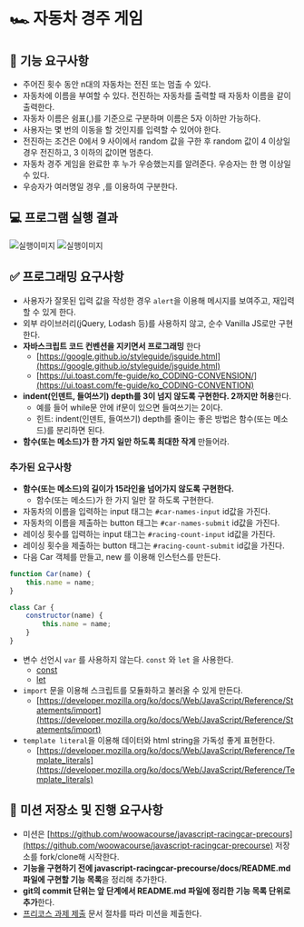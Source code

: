# 🏎️ 자동차 경주 게임

## 🎯 기능 요구사항

-   주어진 횟수 동안 n대의 자동차는 전진 또는 멈출 수 있다.
-   자동차에 이름을 부여할 수 있다. 전진하는 자동차를 출력할 때 자동차 이름을 같이 출력한다.
-   자동차 이름은 쉼표(,)를 기준으로 구분하며 이름은 5자 이하만 가능하다.
-   사용자는 몇 번의 이동을 할 것인지를 입력할 수 있어야 한다.
-   전진하는 조건은 0에서 9 사이에서 random 값을 구한 후 random 값이 4 이상일 경우 전진하고, 3 이하의 값이면 멈춘다.
-   자동차 경주 게임을 완료한 후 누가 우승했는지를 알려준다. 우승자는 한 명 이상일 수 있다.
-   우승자가 여러명일 경우 ,를 이용하여 구분한다.

## 💻 프로그램 실행 결과

![실행이미지](images/result.gif)
![실행이미지](images/result.jpg)

## ✅ 프로그래밍 요구사항

-   사용자가 잘못된 입력 값을 작성한 경우 `alert`을 이용해 메시지를 보여주고, 재입력할 수 있게 한다.
-   외부 라이브러리(jQuery, Lodash 등)를 사용하지 않고, 순수 Vanilla JS로만 구현한다.
-   **자바스크립트 코드 컨벤션을 지키면서 프로그래밍** 한다
    -   [https://google.github.io/styleguide/jsguide.html](https://google.github.io/styleguide/jsguide.html)
    -   [https://ui.toast.com/fe-guide/ko_CODING-CONVENSION/](https://ui.toast.com/fe-guide/ko_CODING-CONVENTION)
-   **indent(인덴트, 들여쓰기) depth를 3이 넘지 않도록 구현한다. 2까지만 허용**한다.
    -   예를 들어 while문 안에 if문이 있으면 들여쓰기는 2이다.
    -   힌트: indent(인덴트, 들여쓰기) depth를 줄이는 좋은 방법은 함수(또는 메소드)를 분리하면 된다.
-   **함수(또는 메소드)가 한 가지 일만 하도록 최대한 작게** 만들어라.

### 추가된 요구사항

-   **함수(또는 메소드)의 길이가 15라인을 넘어가지 않도록 구현한다.**
    -   함수(또는 메소드)가 한 가지 일만 잘 하도록 구현한다.
-   자동차의 이름을 입력하는 input 태그는 `#car-names-input` id값을 가진다.
-   자동차의 이름을 제출하는 button 태그는 `#car-names-submit` id값을 가진다.
-   레이싱 횟수를 입력하는 input 태그는 `#racing-count-input` id값을 가진다.
-   레이싱 횟수을 제출하는 button 태그는 `#racing-count-submit` id값을 가진다.
-   다음 Car 객체를 만들고, new 를 이용해 인스턴스를 만든다.

```javascript
function Car(name) {
    this.name = name;
}

class Car {
    constructor(name) {
        this.name = name;
    }
}
```

-   변수 선언시 `var` 를 사용하지 않는다. `const` 와 `let` 을 사용한다.
    -   [const](https://developer.mozilla.org/ko/docs/Web/JavaScript/Reference/Statements/const)
    -   [let](https://developer.mozilla.org/ko/docs/Web/JavaScript/Reference/Statements/let)
-   `import` 문을 이용해 스크립트를 모듈화하고 불러올 수 있게 만든다.
    -   [https://developer.mozilla.org/ko/docs/Web/JavaScript/Reference/Statements/import](https://developer.mozilla.org/ko/docs/Web/JavaScript/Reference/Statements/import)
-   `template literal`을 이용해 데이터와 html string을 가독성 좋게 표현한다.
    -   [https://developer.mozilla.org/ko/docs/Web/JavaScript/Reference/Template_literals](https://developer.mozilla.org/ko/docs/Web/JavaScript/Reference/Template_literals)

## 📝 미션 저장소 및 진행 요구사항

-   미션은 [https://github.com/woowacourse/javascript-racingcar-precours](https://github.com/woowacourse/javascript-racingcar-precourse) 저장소를 fork/clone해 시작한다.
-   **기능을 구현하기 전에 javascript-racingcar-precourse/docs/README.md 파일에 구현할 기능 목록**을 정리해 추가한다.
-   **git의 commit 단위는 앞 단계에서 README.md 파일에 정리한 기능 목록 단위로 추가**한다.
-   [프리코스 과제 제출](https://github.com/woowacourse/woowacourse-docs/tree/master/precourse) 문서 절차를 따라 미션을 제출한다.

